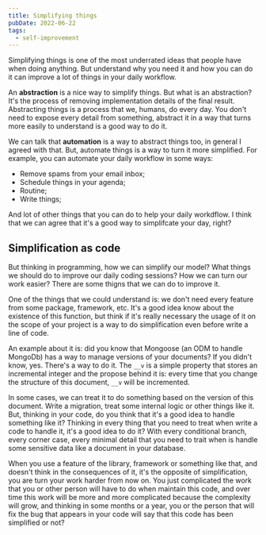 ```yaml
---
title: Simplifying things
pubDate: 2022-06-22
tags:
  - self-improvement
---
```


Simplifying things is one of the most underrated ideas that people have when doing anything.
But understand why you need it and how you can do it can improve a lot of things in your daily
workflow.

An **abstraction** is a nice way to simplify things. But what is an abstraction?
It's the process of removing implementation details of the final result. Abstracting
things is a process that we, humans, do every day. You don't need to expose every
detail from something, abstract it in a way that turns more easily to understand is
a good way to do it.

We can talk that **automation** is a way to abstract things too, in general I agreed with
that. But, automate things is a way to turn it more simplified. For example, you
can automate your daily workflow in some ways:

- Remove spams from your email inbox;
- Schedule things in your agenda;
- Routine;
- Write things;

And lot of other things that you can do to help your daily workdflow. I think that we
can agree that it's a good way to simplifcate your day, right?

## Simplification as code

But thinking in programming, how we can simplify our model? What things we should do to
improve our daily coding sessions? How we can turn our work easier? There are some thigns
that we can do to improve it.

One of the things that we could understand is: we don't need every feature from some package,
framework, etc. It's a good idea know about the existence of this function, but think if it's
really necessary the usage of it on the scope of your project is a way to do simplification even
before write a line of code.

An example about it is: did you know that Mongoose (an ODM to handle MongoDb) has a way to manage
versions of your documents? If you didn't know, yes. There's a way to do it. The `__v` is a simple
property that stores an incremental integer and the propose behind it is: every time that you change the
structure of this document, `__v` will be incremented.

In some cases, we can treat it to do something based on the version of this document. Write a migration,
treat some internal logic or other things like it. But, thinking in your code, do you think that it's a
good idea to handle something like it? Thinking in every thing that you need to treat when write a code
to handle it, it's a good idea to do it? With every conditional branch, every corner case, every minimal
detail that you need to trait when is handle some sensitive data like a document in your database.

When you use a feature of the library, framework or something like that, and doesn't think in the consequences
of it, it's the opposite of simplification, you are turn your work harder from now on. You just complicated the
work that you or other person will have to do when maintain this code, and over time this work will be more and
more complicated because the complexity will grow, and thinking in some months or a year, you or the person that
will fix the bug that appears in your code will say that this code has been simplified or not?